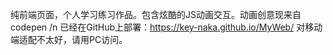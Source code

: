 纯前端页面，个人学习练习作品。包含炫酷的JS动画交互。动画创意现来自codepen /n
已经在GitHub上部署：https://key-naka.github.io/MyWeb/
对移动端适配不太好，请用PC访问。
